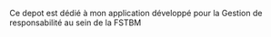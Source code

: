 Ce depot est dédié à mon application développé pour la Gestion de responsabilité au sein de la FSTBM
